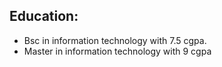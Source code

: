 
## Education:
- Bsc in information technology with 7.5 cgpa.
- Master in information technology with 9 cgpa
